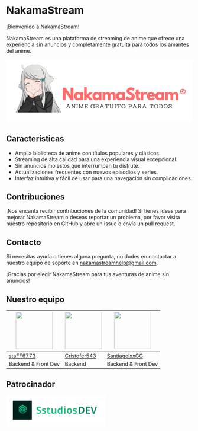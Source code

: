 # NakamaStream

¡Bienvenido a NakamaStream!

NakamaStream es una plataforma de streaming de anime que ofrece una experiencia sin anuncios y completamente gratuita para todos los amantes del anime.

![image](https://github.com/NakamaStream/Resources/blob/main/NakamaStream-traspa%20(1).png?raw=true)

## Características

- Amplia biblioteca de anime con títulos populares y clásicos.
- Streaming de alta calidad para una experiencia visual excepcional.
- Sin anuncios molestos que interrumpan tu disfrute.
- Actualizaciones frecuentes con nuevos episodios y series.
- Interfaz intuitiva y fácil de usar para una navegación sin complicaciones.

## Contribuciones

¡Nos encanta recibir contribuciones de la comunidad! Si tienes ideas para mejorar NakamaStream o deseas reportar un problema, por favor visita nuestro repositorio en GitHub y abre un issue o envía un pull request.

## Contacto

Si necesitas ayuda o tienes alguna pregunta, no dudes en contactar a nuestro equipo de soporte en nakamastreamhelp@gmail.com.

¡Gracias por elegir NakamaStream para tus aventuras de anime sin anuncios!

## Nuestro equipo

<img src="https://avatars.githubusercontent.com/u/108166164?v=4" width="100" height="100"> | <img src="https://avatars.githubusercontent.com/u/152051773?v=4" width="100" height="100"> | <img src="https://avatars.githubusercontent.com/u/149891004?v=4" width="100" height="100">
--|---|---
[staFF6773](https://github.com/staFF6773) | [Cristofer543](https://github.com/Cristofer543) | [SantiagolxxGG](https://github.com/SantiagolxxGG) |
Backend & Front Dev  | Backend | Backend & Front Dev |

## Patrocinador

![image](https://github.com/NakamaStream/Resources/blob/main/Sstudiosdev-removebg%20(1).png?raw=true)
